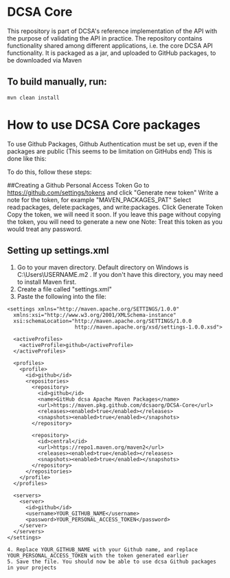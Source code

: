 # DCSA Core

This repository is part of DCSA's reference implementation of the API with the purpose of validating the API in practice.
The repository contains functionality shared among different applications, i.e. the core DCSA API functionality.
It is packaged as a jar, and uploaded to GitHub packages, to be downloaded via Maven



To build manually, run:
-----------------------------------------
```
mvn clean install
```

# How to use DCSA Core packages

To use Github Packages, Github Authentication must be set up, even if the packages are public (This seems to be limitation on GitHubs end)
This is done like this:

To do this, follow these steps:
 
##Creating a Github Personal Access Token 
Go to https://github.com/settings/tokens and click "Generate new token"
Write a note for the token, for example "MAVEN_PACKAGES_PAT"
Select read:packages, delete:packages, and write:packages. 
Click Generate Token
Copy the token, we will need it soon. If you leave this page without copying the token, you will need to generate a new one
Note: Treat this token as you would treat any password.
 
## Setting up settings.xml 
 
1. Go to your maven directory. Default directory on Windows is C:\Users\USERNAME\.m2 . If you don't have this directory, you may need to install Maven first.
2. Create a file called "settings.xml"
3. Paste the following into the file:
```
<settings xmlns="http://maven.apache.org/SETTINGS/1.0.0"
  xmlns:xsi="http://www.w3.org/2001/XMLSchema-instance"
  xsi:schemaLocation="http://maven.apache.org/SETTINGS/1.0.0
                      http://maven.apache.org/xsd/settings-1.0.0.xsd">

  <activeProfiles>
    <activeProfile>github</activeProfile>
  </activeProfiles>

  <profiles>
    <profile>
      <id>github</id>
      <repositories>
        <repository>
          <id>github</id>
          <name>GitHub dcsa Apache Maven Packages</name>
          <url>https://maven.pkg.github.com/dcsaorg/DCSA-Core</url>
          <releases><enabled>true</enabled></releases>
          <snapshots><enabled>true</enabled></snapshots>
        </repository>

        <repository>
          <id>central</id>
          <url>https://repo1.maven.org/maven2</url>
          <releases><enabled>true</enabled></releases>
          <snapshots><enabled>true</enabled></snapshots>
        </repository>
      </repositories>
    </profile>
  </profiles>

  <servers>
    <server>
      <id>github</id>
      <username>YOUR_GITHUB_NAME</username>
      <password>YOUR_PERSONAL_ACCESS_TOKEN</password>
    </server>
  </servers>
</settings>
```
 
    4. Replace YOUR_GITHUB_NAME with your Github name, and replace YOUR_PERSONAL_ACCESS_TOKEN with the token generated earlier
    5. Save the file. You should now be able to use dcsa Github packages in your projects
